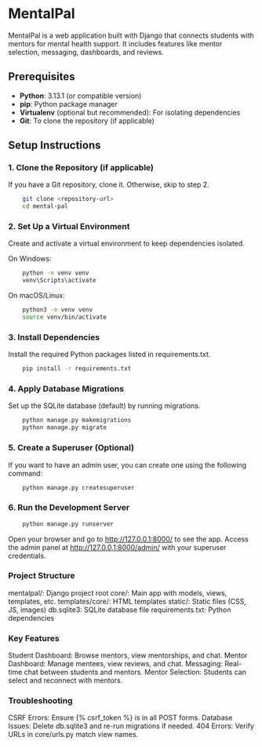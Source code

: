 # MentalPal

MentalPal is a web application built with Django that connects students with mentors for mental health support. It includes features like mentor selection, messaging, dashboards, and reviews.

## Prerequisites

- **Python**: 3.13.1 (or compatible version)
- **pip**: Python package manager
- **Virtualenv** (optional but recommended): For isolating dependencies
- **Git**: To clone the repository (if applicable)

## Setup Instructions

### 1. Clone the Repository (if applicable)
If you have a Git repository, clone it. Otherwise, skip to step 2.

```bash
    git clone <repository-url>
    cd mental-pal
```

### 2. Set Up a Virtual Environment
Create and activate a virtual environment to keep dependencies isolated.

On Windows:

```bash
    python -m venv venv
    venv\Scripts\activate
```
On macOS/Linux:

```bash
    python3 -m venv venv
    source venv/bin/activate
```
### 3. Install Dependencies
Install the required Python packages listed in requirements.txt.

```bash
    pip install -r requirements.txt 
```

### 4. Apply Database Migrations
Set up the SQLite database (default) by running migrations.

```bash
    python manage.py makemigrations
    python manage.py migrate
```

### 5. Create a Superuser (Optional)
If you want to have an admin user, you can create one using the following command:

```bash
    python manage.py createsuperuser
```
### 6. Run the Development Server

```bash
    python manage.py runserver
```
Open your browser and go to http://127.0.0.1:8000/ to see the app.
Access the admin panel at http://127.0.0.1:8000/admin/ with your superuser credentials.
### Project Structure

mentalpal/: Django project root
core/: Main app with models, views, templates, etc.
templates/core/: HTML templates
static/: Static files (CSS, JS, images)
db.sqlite3: SQLite database file
requirements.txt: Python dependencies
### Key Features

Student Dashboard: Browse mentors, view mentorships, and chat.
Mentor Dashboard: Manage mentees, view reviews, and chat.
Messaging: Real-time chat between students and mentors.
Mentor Selection: Students can select and reconnect with mentors.

### Troubleshooting
CSRF Errors: Ensure {% csrf_token %} is in all POST forms.
Database Issues: Delete db.sqlite3 and re-run migrations if needed.
404 Errors: Verify URLs in core/urls.py match view names.



